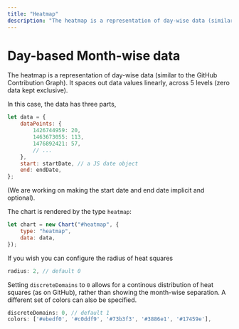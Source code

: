 ```yaml
---
title: "Heatmap"
description: "The heatmap is a representation of day-wise data (similar to the GitHub Contribution Graph). It spaces out data values linearly, across 5 levels (zero data kept exclusive)."
---
```


# Day-based Month-wise data

The heatmap is a representation of day-wise data (similar to the GitHub Contribution Graph). It spaces out data values linearly, across 5 levels (zero data kept exclusive).

In this case, the data has three parts,

```js
let data = {
	dataPoints: {
		1426744959: 20,
		1463673055: 113,
		1476892421: 57,
		// ...
	},
	start: startDate, // a JS date object
	end: endDate,
};
```

(We are working on making the start date and end date implicit and optional).

The chart is rendered by the type `heatmap`:

```js
let chart = new Chart("#heatmap", {
	type: "heatmap",
	data: data,
});
```

<project-demo data="heatmap-data" v-bind:config="{
		title: 'Monthly Distribution',
        type: 'heatmap',
	}">
</project-demo>

If you wish you can configure the radius of heat squares

```js
radius: 2, // default 0
```

<project-demo data="heatmap-data" v-bind:config="{
		title: 'Monthly Distribution',
        type: 'heatmap',
        height: 200,
		discreteDomains: 1,
		countLabel: 'Level',
		radius: 2,
	}"
	v-bind:options="[
        {
            name: 'radius',
            path: ['radius'],
            type: 'number',
            numberOptions: { min: 0, max: 5, step: 1 },
            activeState: 2
        }
    ]">
</project-demo>

Setting `discreteDomains` to `0` allows for a continous distribution of heat squares (as on GitHub), rather than showing the month-wise separation. A different set of colors can also be specified.

```js
discreteDomains: 0, // default 1
colors: ['#ebedf0', '#c0ddf9', '#73b3f3', '#3886e1', '#17459e'],
```

<project-demo data="heatmap-data" v-bind:config="{
		title: 'Monthly Distribution',
        type: 'heatmap',
        height: 200,
		discreteDomains: 1,
		countLabel: 'Level',
		colors: ['#ebedf0', '#c0ddf9', '#73b3f3', '#3886e1', '#17459e'],
	}"
	v-bind:options="[
		{
			name: 'Discrete domains',
			path: ['discreteDomains'],
			type: 'Boolean',
			boolNames: ['Continuous', 'Discrete'],
			states: { 'Discrete': 1, 'Continuous': 0 }
		},
		{
			name: 'Colors',
			path: ['colors'],
			type: 'Array',
			states: {
				'Green (Default)': [],
				'Blue': ['#ebedf0', '#c0ddf9', '#73b3f3', '#3886e1', '#17459e'],
				'Orange': ['#ebedf0', '#fdf436', '#ffc700', '#ff9100', '#ff7b00']
			},
			activeState: 'Green (Default)',
		}
	]">
</project-demo>

